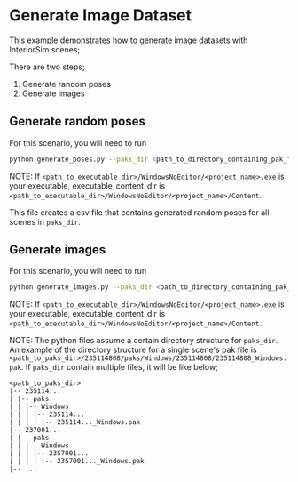 # Generate Image Dataset

This example demonstrates how to generate image datasets with InteriorSim scenes;

There are two steps;
1. Generate random poses
2. Generate images

## Generate random poses

For this scenario, you will need to run 

```bash
python generate_poses.py --paks_dir <path_to_directory_containing_pak_files_downloaded_using_scene_manager> --executable_content_dir <path_to_content_directory_of_executable> --num_poses_per_scene <required_number> --poses_file <path_to_output_poses_file>
```
NOTE: If `<path_to_executable_dir>/WindowsNoEditor/<project_name>.exe` is your executable, executable_content_dir is `<path_to_executable_dir>/WindowsNoEditor/<project_name>/Content`.

This file creates a csv file that contains generated random poses for all scenes in `paks_dir`.

## Generate images

For this scenario, you will need to run

```bash
python generate_images.py --paks_dir <path_to_directory_containing_pak_files_downloaded_using_scene_manager> --executable_content_dir <path_to_content_directory_of_executable> --poses_file <path_to_input_poses_file> --output_dir <path_to_output_dir_to_store_images>
```
NOTE: If `<path_to_executable_dir>/WindowsNoEditor/<project_name>.exe` is your executable, executable_content_dir is `<path_to_executable_dir>/WindowsNoEditor/<project_name>/Content`.

NOTE: The python files assume a certain directory structure for `paks_dir`. An example of the directory structure for a single scene's pak file is `<path_to_paks_dir>/235114808/paks/Windows/235114808/235114808_Windows.pak`. If `paks_dir` contain multiple files, it will be like below;

```
<path_to_paks_dir>
|-- 235114...
| |-- paks
| | |-- Windows
| | | |-- 235114...
| | | | |-- 235114..._Windows.pak
|-- 237001...
| |-- paks
| | |-- Windows
| | | |-- 2357001...
| | | | |-- 2357001..._Windows.pak
|-- ...
```
